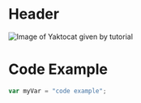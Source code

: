 # Header
![Image of Yaktocat given by tutorial](https://octodex.github.com/images/yaktocat.png)

# Code Example
```javascript
var myVar = "code example";
```
